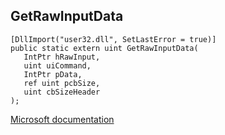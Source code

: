 ## GetRawInputData

```
[DllImport("user32.dll", SetLastError = true)]
public static extern uint GetRawInputData(
   IntPtr hRawInput,
   uint uiCommand,
   IntPtr pData,
   ref uint pcbSize,
   uint cbSizeHeader
);
```

[Microsoft documentation](https://docs.microsoft.com/en-us/windows/win32/api/winuser/nf-winuser-getrawinputdata)
